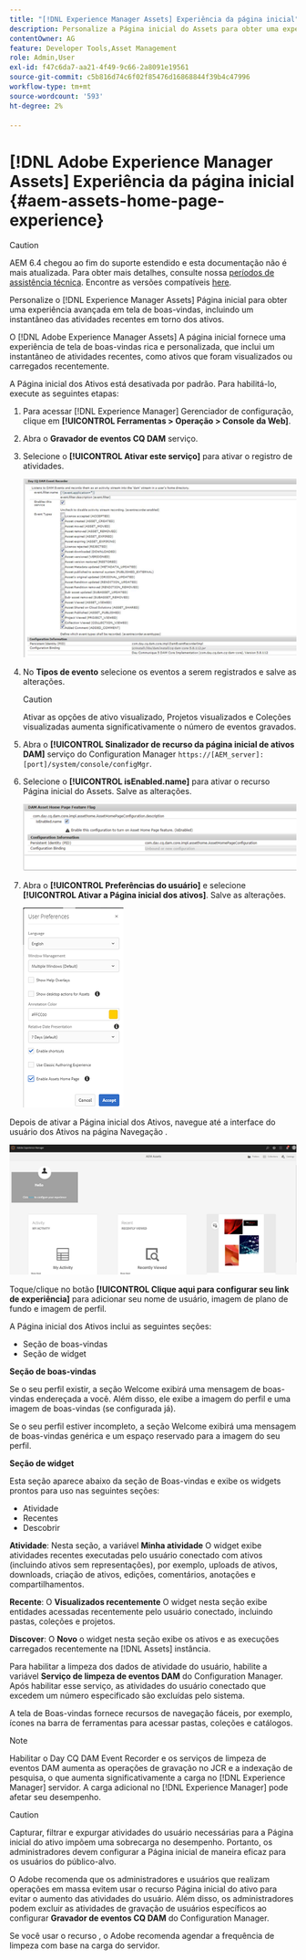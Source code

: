 ```yaml
---
title: "[!DNL Experience Manager Assets] Experiência da página inicial"
description: Personalize a Página inicial do Assets para obter uma experiência rica em tela de boas-vindas, incluindo um instantâneo das atividades recentes em torno dos ativos.
contentOwner: AG
feature: Developer Tools,Asset Management
role: Admin,User
exl-id: f47c6da7-aa21-4f49-9c66-2a8091e19561
source-git-commit: c5b816d74c6f02f85476d16868844f39b4c47996
workflow-type: tm+mt
source-wordcount: '593'
ht-degree: 2%

---
```


# [!DNL Adobe Experience Manager Assets] Experiência da página inicial {#aem-assets-home-page-experience}

>[!CAUTION]
>
>AEM 6.4 chegou ao fim do suporte estendido e esta documentação não é mais atualizada. Para obter mais detalhes, consulte nossa [períodos de assistência técnica](https://helpx.adobe.com/br/support/programs/eol-matrix.html). Encontre as versões compatíveis [here](https://experienceleague.adobe.com/docs/).

Personalize o [!DNL Experience Manager Assets] Página inicial para obter uma experiência avançada em tela de boas-vindas, incluindo um instantâneo das atividades recentes em torno dos ativos.

O [!DNL Adobe Experience Manager Assets] A página inicial fornece uma experiência de tela de boas-vindas rica e personalizada, que inclui um instantâneo de atividades recentes, como ativos que foram visualizados ou carregados recentemente.

A Página inicial dos Ativos está desativada por padrão. Para habilitá-lo, execute as seguintes etapas:

1. Para acessar [!DNL Experience Manager] Gerenciador de configuração, clique em **[!UICONTROL Ferramentas > Operação > Console da Web]**.
1. Abra o **Gravador de eventos CQ DAM** serviço.
1. Selecione o **[!UICONTROL Ativar este serviço]** para ativar o registro de atividades.

   ![chlimage_1-250](assets/chlimage_1-250.png)

1. No **Tipos de evento** selecione os eventos a serem registrados e salve as alterações.

   >[!CAUTION]
   >
   >Ativar as opções de ativo visualizado, Projetos visualizados e Coleções visualizadas aumenta significativamente o número de eventos gravados.

1. Abra o **[!UICONTROL Sinalizador de recurso da página inicial de ativos DAM]** serviço do Configuration Manager `https://[AEM_server]:[port]/system/console/configMgr`.
1. Selecione o **[!UICONTROL isEnabled.name]** para ativar o recurso Página inicial do Assets. Salve as alterações.

   ![chlimage_1-251](assets/chlimage_1-251.png)

1. Abra o **[!UICONTROL Preferências do usuário]** e selecione **[!UICONTROL Ativar a Página inicial dos ativos]**. Salve as alterações.

   ![user_preferences](assets/user_preferences.png)

Depois de ativar a Página inicial dos Ativos, navegue até a interface do usuário dos Ativos na página Navegação .

![home_page](assets/home_page.png)

Toque/clique no botão **[!UICONTROL Clique aqui para configurar seu link de experiência]** para adicionar seu nome de usuário, imagem de plano de fundo e imagem de perfil.

A Página inicial dos Ativos inclui as seguintes seções:

* Seção de boas-vindas
* Seção de widget

**Seção de boas-vindas**

Se o seu perfil existir, a seção Welcome exibirá uma mensagem de boas-vindas endereçada a você. Além disso, ele exibe a imagem do perfil e uma imagem de boas-vindas (se configurada já).

Se o seu perfil estiver incompleto, a seção Welcome exibirá uma mensagem de boas-vindas genérica e um espaço reservado para a imagem do seu perfil.

**Seção de widget**

Esta seção aparece abaixo da seção de Boas-vindas e exibe os widgets prontos para uso nas seguintes seções:

* Atividade
* Recentes
* Descobrir

**Atividade**: Nesta seção, a variável **Minha atividade** O widget exibe atividades recentes executadas pelo usuário conectado com ativos (incluindo ativos sem representações), por exemplo, uploads de ativos, downloads, criação de ativos, edições, comentários, anotações e compartilhamentos.

**Recente**: O **Visualizados recentemente** O widget nesta seção exibe entidades acessadas recentemente pelo usuário conectado, incluindo pastas, coleções e projetos.

**Discover**: O **Novo** o widget nesta seção exibe os ativos e as execuções carregados recentemente na [!DNL Assets] instância.

Para habilitar a limpeza dos dados de atividade do usuário, habilite a variável **Serviço de limpeza de eventos DAM** do Configuration Manager. Após habilitar esse serviço, as atividades do usuário conectado que excedem um número especificado são excluídas pelo sistema.

A tela de Boas-vindas fornece recursos de navegação fáceis, por exemplo, ícones na barra de ferramentas para acessar pastas, coleções e catálogos.

>[!NOTE]
>
>Habilitar o Day CQ DAM Event Recorder e os serviços de limpeza de eventos DAM aumenta as operações de gravação no JCR e a indexação de pesquisa, o que aumenta significativamente a carga no [!DNL Experience Manager] servidor. A carga adicional no [!DNL Experience Manager] pode afetar seu desempenho.

>[!CAUTION]
>
>Capturar, filtrar e expurgar atividades do usuário necessárias para a Página inicial do ativo impõem uma sobrecarga no desempenho. Portanto, os administradores devem configurar a Página inicial de maneira eficaz para os usuários do público-alvo.
>
>O Adobe recomenda que os administradores e usuários que realizam operações em massa evitem usar o recurso Página inicial do ativo para evitar o aumento das atividades do usuário. Além disso, os administradores podem excluir as atividades de gravação de usuários específicos ao configurar **Gravador de eventos CQ DAM** do Configuration Manager.
>
>Se você usar o recurso , o Adobe recomenda agendar a frequência de limpeza com base na carga do servidor.
